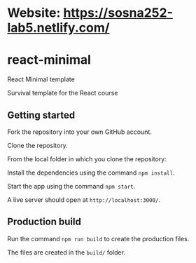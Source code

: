 # Website: https://sosna252-lab5.netlify.com/

# react-minimal
React Minimal template

Survival template for the React course

## Getting started

Fork the repository into your own GitHub account.

Clone the repository.

From the local folder in which you clone the repository:

Install the dependencies using the command ```npm install```.

Start the app using the command ```npm start```.

A live server should open at ```http://localhost:3000/```.

## Production build

Run the command ```npm run build``` to create the production files.

The files are created in the ```build/``` folder.
